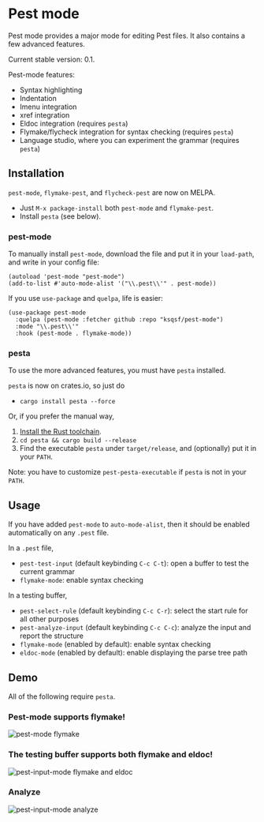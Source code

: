 # Pest mode

Pest mode provides a major mode for editing Pest files.  It also contains a few advanced features.

Current stable version: 0.1.

Pest-mode features:
* Syntax highlighting
* Indentation
* Imenu integration
* xref integration
* Eldoc integration (requires `pesta`)
* Flymake/flycheck integration for syntax checking (requires `pesta`)
* Language studio, where you can experiment the grammar (requires `pesta`)

## Installation

`pest-mode`, `flymake-pest`, and `flycheck-pest` are now on MELPA.

+ Just `M-x package-install` both `pest-mode` and `flymake-pest`.
+ Install `pesta` (see below).

### pest-mode

To manually install `pest-mode`, download the file and put it in your `load-path`, and write in your config file:

```emacs-lisp
(autoload 'pest-mode "pest-mode")
(add-to-list #'auto-mode-alist '("\\.pest\\'" . pest-mode))
```

If you use `use-package` and `quelpa`, life is easier:

```emacs-lisp
(use-package pest-mode
  :quelpa (pest-mode :fetcher github :repo "ksqsf/pest-mode")
  :mode "\\.pest\\'"
  :hook (pest-mode . flymake-mode))
```

### pesta

To use the more advanced features, you must have `pesta` installed.

`pesta` is now on crates.io, so just do

+ `cargo install pesta --force`

Or, if you prefer the manual way,

1. [Install the Rust toolchain](https://rustup.rs).
2. `cd pesta && cargo build --release`
3. Find the executable `pesta` under `target/release`, and
   (optionally) put it in your `PATH`.

Note: you have to customize `pest-pesta-executable` if `pesta` is not
in your `PATH`.

## Usage

If you have added `pest-mode` to `auto-mode-alist`, then it should be enabled automatically on any `.pest` file.

In a `.pest` file,

+ `pest-test-input` (default keybinding `C-c C-t`): open a buffer to test the current grammar
+ `flymake-mode`: enable syntax checking

In a testing buffer,

+ `pest-select-rule` (default keybinding `C-c C-r`): select the start rule for all other purposes
+ `pest-analyze-input` (default keybinding `C-c C-c`): analyze the input and report the structure
+ `flymake-mode` (enabled by default): enable syntax checking
+ `eldoc-mode` (enabled by default): enable displaying the parse tree path

## Demo

All of the following require `pesta`.

### Pest-mode supports flymake!

![pest-mode flymake](./screenshots/pest-flymake.gif)

### The testing buffer supports both flymake and eldoc!

![pest-input-mode flymake and eldoc](./screenshots/input-flymake-eldoc.gif)

### Analyze

![pest-input-mode analyze](./screenshots/input-analyze.gif)
